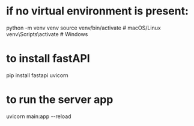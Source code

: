 # if no virtual environment is present:
python -m venv venv
source venv/bin/activate  # macOS/Linux
venv\Scripts\activate     # Windows

# to install fastAPI
pip install fastapi uvicorn

# to run the server app
uvicorn main:app --reload